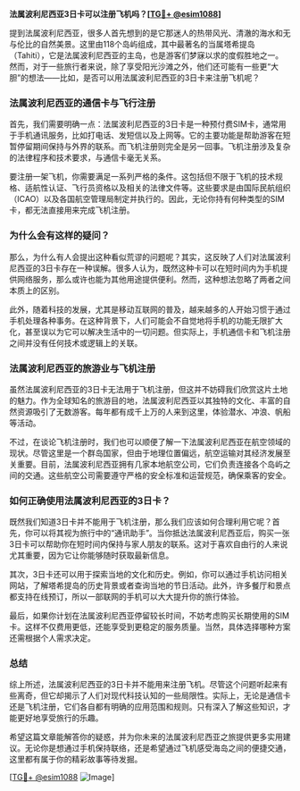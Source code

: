 **法属波利尼西亚3日卡可以注册飞机吗？[[TG💪+ @esim1088](https://t.me/s/esim1088)]**

提到法属波利尼西亚，很多人首先想到的是它那迷人的热带风光、清澈的海水和无与伦比的自然美景。这里由118个岛屿组成，其中最著名的当属塔希提岛（Tahiti），它是法属波利尼西亚的主岛，也是游客们梦寐以求的度假胜地之一。然而，对于一些旅行者来说，除了享受阳光沙滩之外，他们还可能有一些更“大胆”的想法——比如，是否可以用法属波利尼西亚的3日卡来注册飞机呢？

### 法属波利尼西亚的通信卡与飞行注册

首先，我们需要明确一点：法属波利尼西亚的3日卡是一种预付费SIM卡，通常用于手机通讯服务，比如打电话、发短信以及上网等。它的主要功能是帮助游客在短暂停留期间保持与外界的联系。而飞机注册则完全是另一回事。飞机注册涉及复杂的法律程序和技术要求，与通信卡毫无关系。

要注册一架飞机，你需要满足一系列严格的条件。这包括但不限于飞机的技术规格、适航性认证、飞行员资格以及相关的法律文件等。这些要求是由国际民航组织（ICAO）以及各国航空管理局制定并执行的。因此，无论你持有何种类型的SIM卡，都无法直接用来完成飞机注册。

### 为什么会有这样的疑问？

那么，为什么有人会提出这种看似荒谬的问题呢？其实，这反映了人们对法属波利尼西亚的3日卡存在一种误解。很多人认为，既然这种卡可以在短时间内为手机提供网络服务，那么或许也能为其他用途提供便利。然而，这种想法忽略了两者之间本质上的区别。

此外，随着科技的发展，尤其是移动互联网的普及，越来越多的人开始习惯于通过手机处理各种事务。在这种背景下，人们可能会不自觉地将手机的功能无限扩大化，甚至误以为它可以解决生活中的一切问题。但实际上，手机通信卡和飞机注册之间并没有任何技术或逻辑上的关联。

### 法属波利尼西亚的旅游业与飞机注册

虽然法属波利尼西亚的3日卡无法用于飞机注册，但这并不妨碍我们欣赏这片土地的魅力。作为全球知名的旅游目的地，法属波利尼西亚以其独特的文化、丰富的自然资源吸引了无数游客。每年都有成千上万的人来到这里，体验潜水、冲浪、帆船等活动。

不过，在谈论飞机注册时，我们也可以顺便了解一下法属波利尼西亚在航空领域的现状。尽管这里是一个群岛国家，但由于地理位置偏远，航空运输对其经济发展至关重要。目前，法属波利尼西亚拥有几家本地航空公司，它们负责连接各个岛屿之间的交通。这些航空公司需要遵守严格的安全标准和运营规范，确保乘客的安全。

### 如何正确使用法属波利尼西亚的3日卡？

既然我们知道3日卡并不能用于飞机注册，那么我们应该如何合理利用它呢？首先，你可以将其视为旅行中的“通讯助手”。当你抵达法属波利尼西亚后，购买一张3日卡可以帮助你在短时间内保持与家人朋友的联系。这对于喜欢自由行的人来说尤其重要，因为它让你能够随时获取最新信息。

其次，3日卡还可以用于探索当地的文化和历史。例如，你可以通过手机访问相关网站，了解塔希提岛的历史背景或者查询当地的节日活动。此外，许多餐厅和景点都支持在线预订，所以一部联网的手机可以大大提升你的旅行体验。

最后，如果你计划在法属波利尼西亚停留较长时间，不妨考虑购买长期使用的SIM卡。这样不仅费用更低，还能享受到更稳定的服务质量。当然，具体选择哪种方案还需根据个人需求决定。

### 总结

综上所述，法属波利尼西亚的3日卡并不能用来注册飞机。尽管这个问题听起来有些离奇，但它却揭示了人们对现代科技认知的一些局限性。实际上，无论是通信卡还是飞机注册，它们各自都有明确的应用范围和规则。只有深入了解这些知识，才能更好地享受旅行的乐趣。

希望这篇文章能解答你的疑惑，并为你未来的法属波利尼西亚之旅提供更多实用建议。无论你是想通过手机保持联络，还是希望通过飞机感受海岛之间的便捷交通，这里都有属于你的精彩故事等待发掘。

[[TG💪+ @esim1088](https://t.me/s/esim1088) ![Image](https://i.postimg.cc/4NQfJmqS/Snipaste-2025-05-13-00-14-12.png)]